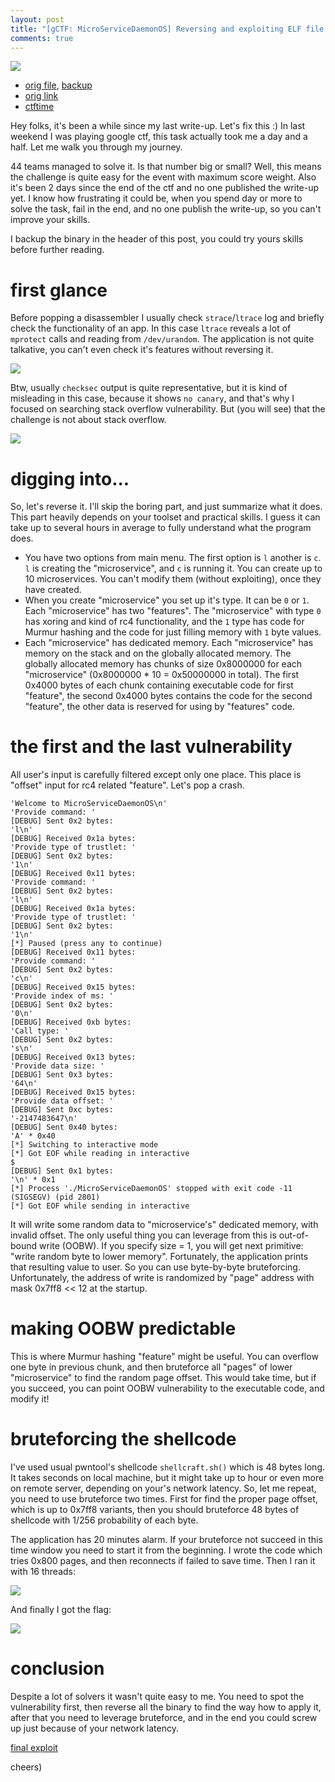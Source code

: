 ```yaml
---
layout: post
title: "[gCTF: MicroServiceDaemonOS] Reversing and exploiting ELF file."
comments: true
---
```



![](https://i.imgur.com/u72ANH6.png)

* [orig file](https://storage.googleapis.com/gctf-2019-attachments/20b9f783720a27550432c6bbb2bd89b34ccfd47c35767ec2a6be1957d4f6da14), [backup](/assets/files/ctf/2019/google/MicroServiceDaemonOS)
* [orig link](https://capturetheflag.withgoogle.com/)
* [ctftime](https://ctftime.org/event/809)

Hey folks, it's been a while since my last write-up. Let's fix this :) In last weekend I was playing google ctf, this task actually took me a day and a half. Let me walk you through my journey.

44 teams managed to solve it. Is that number big or small? Well, this means the challenge is quite easy for the event with maximum score weight. Also it's been 2 days since the end of the ctf and no one published the write-up yet. I know how frustrating it could be, when you spend day or more to solve the task, fail in the end, and no one publish the write-up, so you can't improve your skills.

I backup the binary in the header of this post, you could try yours skills before further reading.

# first glance

Before popping a disassembler I usually check `strace`/`ltrace` log and briefly check the functionality of an app. In this case `ltrace` reveals a lot of `mprotect` calls and reading from `/dev/urandom`. The application is not quite talkative, you can't even check it's features without reversing it.

![](https://i.imgur.com/Ljt60OP.png)

Btw, usually `checksec` output is quite representative, but it is kind of misleading in this case, because it shows `no canary`, and that's why I focused on searching stack overflow vulnerability. But (you will see) that the challenge is not about stack overflow.

![](https://i.imgur.com/QFWfyf5.png)

# digging into...

So, let's reverse it. I'll skip the boring part, and just summarize what it does. This part heavily depends on your toolset and practical skills. I guess it can take up to several hours in average to fully understand what the program does.

* You have two options from main menu. The first option is `l` another is `c`. `l` is creating the "microservice", and `c` is running it. You can create up to 10 microservices. You can't modify them (without exploiting), once they have created.
* When you create "microservice" you set up it's type. It can be `0` or `1`. Each "microservice" has two "features". The "microservice" with type `0` has xoring and kind of rc4 functionality, and the `1` type has code for Murmur hashing and the code for just filling memory with `1` byte values.
* Each "microservice" has dedicated memory. Each "microservice" has memory on the stack and on the globally allocated memory. The globally allocated memory has chunks of size 0x8000000 for each "microservice" (0x8000000 * 10 = 0x50000000 in total). The first 0x4000 bytes of each chunk containing executable code for first "feature", the second 0x4000 bytes contains the code for the second "feature", the other data is reserved for using by "features" code.

# the first and the last vulnerability

All user's input is carefully filtered except only one place. This place is "offset" input for rc4 related "feature". Let's pop a crash.

```
'Welcome to MicroServiceDaemonOS\n'
'Provide command: '
[DEBUG] Sent 0x2 bytes:
'l\n'
[DEBUG] Received 0x1a bytes:
'Provide type of trustlet: '
[DEBUG] Sent 0x2 bytes:
'1\n'
[DEBUG] Received 0x11 bytes:
'Provide command: '
[DEBUG] Sent 0x2 bytes:
'l\n'
[DEBUG] Received 0x1a bytes:
'Provide type of trustlet: '
[DEBUG] Sent 0x2 bytes:
'1\n'
[*] Paused (press any to continue)
[DEBUG] Received 0x11 bytes:
'Provide command: '
[DEBUG] Sent 0x2 bytes:
'c\n'
[DEBUG] Received 0x15 bytes:
'Provide index of ms: '
[DEBUG] Sent 0x2 bytes:
'0\n'
[DEBUG] Received 0xb bytes:
'Call type: '
[DEBUG] Sent 0x2 bytes:
's\n'
[DEBUG] Received 0x13 bytes:
'Provide data size: '
[DEBUG] Sent 0x3 bytes:
'64\n'
[DEBUG] Received 0x15 bytes:
'Provide data offset: '
[DEBUG] Sent 0xc bytes:
'-2147483647\n'
[DEBUG] Sent 0x40 bytes:
'A' * 0x40
[*] Switching to interactive mode
[*] Got EOF while reading in interactive
$
[DEBUG] Sent 0x1 bytes:
'\n' * 0x1
[*] Process './MicroServiceDaemonOS' stopped with exit code -11 (SIGSEGV) (pid 2801)
[*] Got EOF while sending in interactive
```

It will write some random data to "microservice's" dedicated memory, with invalid offset. The only useful thing you can leverage from this is out-of-bound write (OOBW). If you specify size = 1, you will get next primitive: "write random byte to lower memory". Fortunately, the application prints that resulting value to user. So you can use byte-by-byte bruteforcing. Unfortunately, the address of write is randomized by "page" address with mask 0x7ff8 << 12 at the startup.    

# making OOBW predictable

This is where Murmur hashing "feature" might be useful. You can overflow one byte in previous chunk, and then bruteforce all "pages" of lower "microservice" to find the random page offset. This would take time, but if you succeed, you can point OOBW vulnerability to the executable code, and modify it!

# bruteforcing the shellcode

I've used usual pwntool's shellcode `shellcraft.sh()` which is 48 bytes long. It takes seconds on local machine, but it might take up to hour or even more on remote server, depending on your's network latency. So, let me repeat, you need to use bruteforce two times. First for find the proper page offset, which is up to 0x7ff8 variants, then you should bruteforce 48 bytes of shellcode with 1/256 probability of each byte.

The application has 20 minutes alarm. If your bruteforce not succeed in this time window you need to start it from the beginning. I wrote the code which tries 0x800 pages, and then reconnects if failed to save time. Then I ran it with 16 threads:

![](https://i.imgur.com/aQik8H3.png)

And finally I got the flag:

![](https://i.imgur.com/svXeoc2.png)

# conclusion

Despite a lot of solvers it wasn't quite easy to me. You need to spot the vulnerability first, then reverse all the binary to find the way how to apply it, after that you need to leverage bruteforce, and in the end you could screw up just because of your network latency.

[final exploit](/assets/files/ctf/2019/google/xpwn.py)

cheers)
